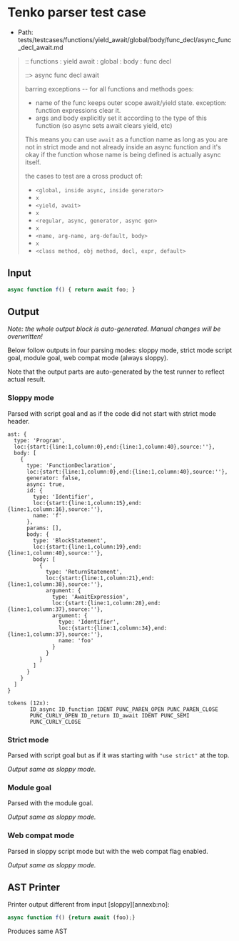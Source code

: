 # Tenko parser test case

- Path: tests/testcases/functions/yield_await/global/body/func_decl/async_func_decl_await.md

> :: functions : yield await : global : body : func decl
>
> ::> async func decl await
>
> barring exceptions -- for all functions and methods goes:
>
> - name of the func keeps outer scope await/yield state. exception: function expressions clear it.
> - args and body explicitly set it according to the type of this function (so async sets await clears yield, etc)
>
> This means you can use `await` as a function name as long as you are not in strict mode and not already inside an async function and it's okay if the function whose name is being defined is actually async itself.
>
> the cases to test are a cross product of:
>
> - `<global, inside async, inside generator>` 
> - `x` 
> - `<yield, await>`
> - `x` 
> - `<regular, async, generator, async gen>`
> - `x` 
> - `<name, arg-name, arg-default, body>`
> - `x`
> - `<class method, obj method, decl, expr, default>`

## Input

`````js
async function f() { return await foo; }
`````

## Output

_Note: the whole output block is auto-generated. Manual changes will be overwritten!_

Below follow outputs in four parsing modes: sloppy mode, strict mode script goal, module goal, web compat mode (always sloppy).

Note that the output parts are auto-generated by the test runner to reflect actual result.

### Sloppy mode

Parsed with script goal and as if the code did not start with strict mode header.

`````
ast: {
  type: 'Program',
  loc:{start:{line:1,column:0},end:{line:1,column:40},source:''},
  body: [
    {
      type: 'FunctionDeclaration',
      loc:{start:{line:1,column:0},end:{line:1,column:40},source:''},
      generator: false,
      async: true,
      id: {
        type: 'Identifier',
        loc:{start:{line:1,column:15},end:{line:1,column:16},source:''},
        name: 'f'
      },
      params: [],
      body: {
        type: 'BlockStatement',
        loc:{start:{line:1,column:19},end:{line:1,column:40},source:''},
        body: [
          {
            type: 'ReturnStatement',
            loc:{start:{line:1,column:21},end:{line:1,column:38},source:''},
            argument: {
              type: 'AwaitExpression',
              loc:{start:{line:1,column:28},end:{line:1,column:37},source:''},
              argument: {
                type: 'Identifier',
                loc:{start:{line:1,column:34},end:{line:1,column:37},source:''},
                name: 'foo'
              }
            }
          }
        ]
      }
    }
  ]
}

tokens (12x):
       ID_async ID_function IDENT PUNC_PAREN_OPEN PUNC_PAREN_CLOSE
       PUNC_CURLY_OPEN ID_return ID_await IDENT PUNC_SEMI
       PUNC_CURLY_CLOSE
`````

### Strict mode

Parsed with script goal but as if it was starting with `"use strict"` at the top.

_Output same as sloppy mode._

### Module goal

Parsed with the module goal.

_Output same as sloppy mode._

### Web compat mode

Parsed in sloppy script mode but with the web compat flag enabled.

_Output same as sloppy mode._

## AST Printer

Printer output different from input [sloppy][annexb:no]:

````js
async function f() {return await (foo);}
````

Produces same AST
